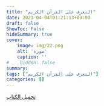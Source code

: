 ```yaml
---
title: "التعرف على القرآن الكريم"
date: 2023-04-04T01:21:13+03:00
draft: false
ShowToc: False
hideSummary: true
cover:
    image: img/22.png
    alt: 'صورة'
    caption: ''
#    hidden: false
summary: 
tags: ["التعرف على القرآن الكريم"]
categories: []
---
```

[تحميل الكتاب](./../../books/22.pdf)

